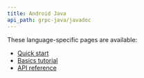 ```yaml
---
title: Android Java
api_path: grpc-java/javadoc
---
```


These language-specific pages are available:

- [Quick start](quickstart)
- [Basics tutorial](basics)
- [API reference](api)
